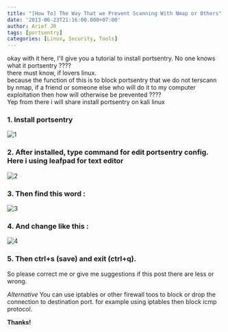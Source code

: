 ```yaml
---
title: "[How To] The Way That we Prevent Scanning With Nmap or Others"
date: '2013-06-23T21:16:00.000+07:00'
author: Arief JR
tags: [portsentry]
categories: [Linux, Security, Tools]
---
```


okay with it here, I'll give you a tutorial to install portsentry. No one knows what it portsentry ????  
there must know, if lovers linux.  
because the function of this is to block portsentry that we do not terscann by nmap, if a friend or someone else who will do it to my computer exploitation then how will otherwise be prevented ????  
Yep from there i will share install portsentry on kali linux  


### 1. Install portsentry  

![1](http://slackerstsm.files.wordpress.com/2013/06/1.png)  


### 2. After installed, type command for edit portsentry config. Here i using leafpad for text editor  

![2](http://slackerstsm.files.wordpress.com/2013/06/2.png)  


### 3. Then find this word :  

![3](http://slackerstsm.files.wordpress.com/2013/06/3.png " ")  


### 4. And change like this :  

![4](http://slackerstsm.files.wordpress.com/2013/06/4.png)  


### 5. Then ctrl+s (save) and exit (ctrl+q).  

So please correct me or give me suggestions if this post there are less or wrong.

*Alternative* You can use iptables or other firewall toos to block or drop the connection to destination port. for example using iptables then block icmp protocol.

**Thanks!**